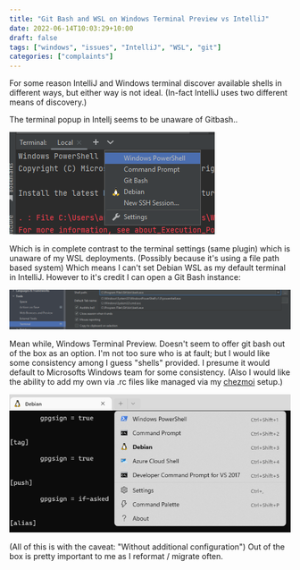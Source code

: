 ```yaml
---
title: "Git Bash and WSL on Windows Terminal Preview vs IntelliJ"
date: 2022-06-14T10:03:29+10:00
draft: false
tags: ["windows", "issues", "IntelliJ", "WSL", "git"]
categories: ["complaints"]
---
```


For some reason IntelliJ and Windows terminal discover available shells in different ways, but either way is
not ideal. (In-fact IntelliJ uses two different means of discovery.)

The terminal popup in Intellj seems to be unaware of Gitbash..

![img.png](img.png)

Which is in complete contrast to the terminal settings (same plugin) which is 
unaware of my WSL deployments. (Possibly because it's using a file path based system)
Which means I can't set Debian WSL as my default terminal in IntelliJ. However to it's
credit I can open a Git Bash instance:

![img_2.png](img_2.png)

Mean while, Windows Terminal Preview. Doesn't seem to offer git bash out of the box
as an option. I'm not too sure who is at fault; but I would like some consistency among
I guess "shells" provided. I presume it would default to Microsofts Windows team for some
consistency. (Also I would like the ability to add my own via .rc files like managed
via my [chezmoi](https://github.com/arran4/dotfiles) setup.)

![img_1.png](img_1.png)

(All of this is with the caveat: "Without additional configuration") Out of the box is
pretty important to me as I reformat / migrate often.